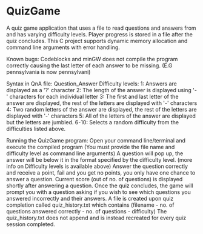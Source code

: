 # QuizGame
A quiz game application that uses a file to read questions and answers from and has varying difficulty levels. Player progress is stored in a file after the quiz concludes. This C project supports dynamic memory allocation and command line arguments with error handling.

Known bugs:
Codeblocks and minGW does not compile the program correctly causing the last letter of each answer to be missing. (E.G pennsylvania is now pennsylvani)

Syntax in QnA file: Question_Answer
Difficulty levels: 
1: Answers are displayed as a '?' character
2: The length of the answer is displayed using '-' characters for each individual letter
3: The first and last letter of the answer are displayed, the rest of the letters are displayed with '-' characters
4: Two random letters of the answer are displayed, the rest of the letters are displayed with '-' characters
5: All of the letters of the answer are displayed but the letters are jumbled.
6-10: Selects a random difficulty from the difficulties listed above.
                  
Running the QuizGame program:
                  Open your command line/terminal and execute the compiled program (You must provide the file name and difficulty level as command line arguments)
                  A question will pop up, the answer will be below it in the format specified by the difficulty level. (more info on Difficulty levels is available above)
                  Answer the question correctly and receive a point, fail and you get no points, you only have one chance to answer a question.
                  Current score (out of no. of questions) is displayed shortly after answering a question.
                  Once the quiz concludes, the game will prompt you with a question asking if you wish to see which questions you answered incorrectly and their answers.
                  A file is created upon quiz completion called quiz_history.txt which contains (filename - no. of questions answered correctly - no. of questions - difficulty)
                  The quiz_history.txt does not append and is instead recreated for every quiz session completed.
